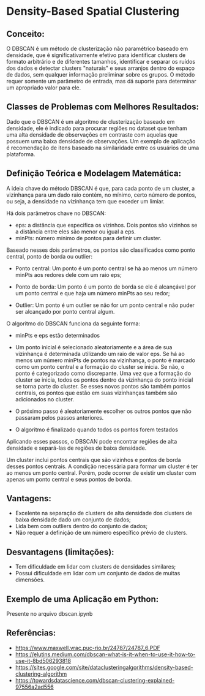 # Density-Based Spatial Clustering

## Conceito:

O DBSCAN é um método de clusterização não paramétrico baseado em densidade, que é significativamente efetivo para identificar clusters de formato arbitrário e de diferentes tamanhos, identificar e separar os ruídos dos dados e detectar clusters "naturais" e seus arranjos dentro do espaço de dados, sem qualquer informação preliminar sobre os grupos. O método requer somente um parâmetro de entrada, mas dá suporte para determinar um apropriado valor para ele.

## Classes de Problemas com Melhores Resultados:

Dado que o DBSCAN é um algoritmo de clusterização baseado em densidade, ele é indicado para procurar regiões no dataset que tenham uma alta densidade de observações em contraste com aquelas que possuem uma baixa densidade de observações. Um exemplo de aplicação é recomendação de itens baseado na similaridade entre os usuários de uma plataforma.

## Definição Teórica e Modelagem Matemática:

A ideia chave do método DBSCAN é que, para cada ponto de um cluster, a vizinhança para um dado raio contém, no mínimo, certo número de pontos, ou seja, a densidade na vizinhança tem que exceder um limiar.

Há dois parâmetros chave no DBSCAN:

- eps: a distância que especifica os vizinhos. Dois pontos são vizinhos se a distância entre eles são menor ou igual a eps.
- minPts: número mínimo de pontos para definir um cluster.

Baseado nesses dois parâmetros, os pontos são classificados como ponto central, ponto de borda ou outlier:

- Ponto central: Um ponto é um ponto central se há ao menos um número minPts aos redores dele com um raio eps;

- Ponto de borda: Um ponto é um ponto de borda se ele é alcançável por um ponto central e que haja um número minPts ao seu redor;

- Outlier: Um ponto é um outlier se não for um ponto central e não puder ser alcançado por ponto central algum.

O algoritmo do DBSCAN funciona da seguinte forma:

- minPts e eps estão determinados

- Um ponto inicial é selecionado aleatoriamente e a área de sua vizinhança é determinada utilizando um raio de valor eps. Se há ao menos um número minPts de pontos na vizinhança, o ponto é marcado como um ponto central e a formação do cluster se inicia. Se não, o ponto é categorizado como discrepante. Uma vez que a formação do cluster se inicia, todos os pontos dentro da vizinhança do ponto inicial se torna parte do cluster. Se esses novos pontos são também pontos centrais, os pontos que estão em suas vizinhanças também são adicionados no cluster.

- O próximo passo é aleatoriamente escolher os outros pontos que não passaram pelos passos anteriores.

- O algoritmo é finalizado quando todos os pontos forem testados

Aplicando esses passos, o DBSCAN pode encontrar regiões de alta densidade e separá-las de regiões de baixa densidade.

Um cluster inclui pontos centrais que são vizinhos e pontos de borda desses pontos centrais. A condição necessária para formar um cluster é ter ao menos um ponto central. Porém, pode ocorrer de existir um cluster com apenas um ponto central e seus pontos de borda.

## Vantagens:

- Excelente na separação de clusters de alta densidade dos clusters de baixa densidade dado um conjunto de dados;
- Lida bem com outliers dentro do conjunto de dados;
- Não requer a definição de um número específico prévio de clusters.

## Desvantagens (limitações):

- Tem dificuldade em lidar com clusters de densidades similares;
- Possui dificuldade em lidar com um conjunto de dados de muitas dimensões.

## Exemplo de uma Aplicação em Python:

Presente no arquivo dbscan.ipynb

## Referências:

- https://www.maxwell.vrac.puc-rio.br/24787/24787_6.PDF
- https://elutins.medium.com/dbscan-what-is-it-when-to-use-it-how-to-use-it-8bd506293818
- https://sites.google.com/site/dataclusteringalgorithms/density-based-clustering-algorithm
- https://towardsdatascience.com/dbscan-clustering-explained-97556a2ad556

